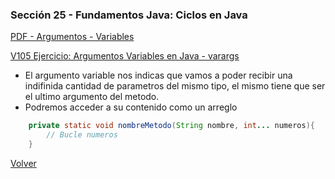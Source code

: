 ### Sección 25 - Fundamentos Java: Ciclos en Java

[PDF - Argumentos - Variables](Apuntes/01-01-ArgumentosVariables-CPJ.pdf)

[V105 Ejercicio: Argumentos Variables en Java - varargs]()
- El argumento variable nos indicas que vamos a poder recibir una indifinida
cantidad de parametros del mismo tipo, el mismo tiene que ser el ultimo 
argumento del metodo.
- Podremos acceder a su contenido como un arreglo
```java
    private static void nombreMetodo(String nombre, int... numeros){
        // Bucle numeros
    }
```

[Volver](../)